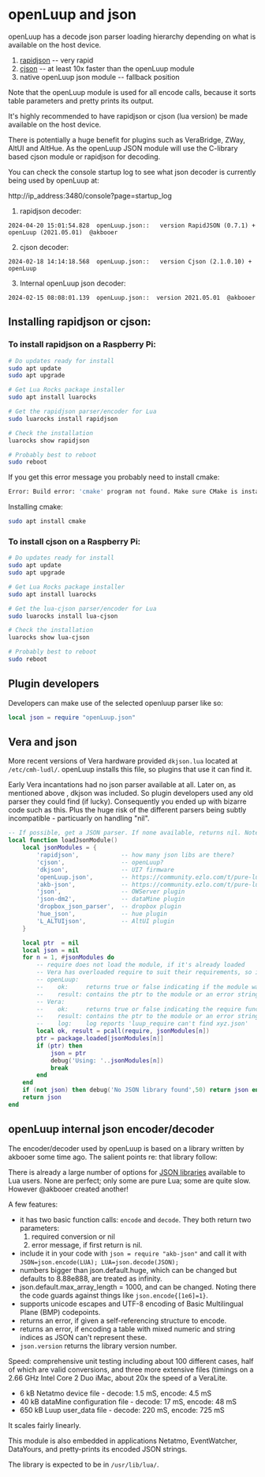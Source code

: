 # openLuup and json

openLuup has a decode json parser loading hierarchy depending on what is available on the host device.

1. [rapidjson](http://miloyip.github.io/rapidjson/) -- very rapid
2. [cjson](https://www.kyne.com.au/%7Emark/software/lua-cjson.php) -- at least 10x faster than the openLuup module
3. native openLuup json module -- fallback position

Note that the openLuup module is used for all encode calls, because it sorts table parameters and pretty prints its output.

It's highly recommended to have rapidjson or cjson (lua version) be made available on the host device.

There is potentially a huge benefit for plugins such as VeraBridge, ZWay, AltUI and AltHue. As the openLuup JSON module will use the C-library based cjson module or rapidjson for decoding.

You can check the console startup log to see what json decoder is currently being used by openLuup at:

http://ip_address:3480/console?page=startup_log

1. rapidjson decoder:
```text
2024-04-20 15:01:54.828  openLuup.json::   version RapidJSON (0.7.1) + openLuup (2021.05.01)  @akbooer
```

2. cjson decoder:
```text
2024-02-18 14:14:18.568  openLuup.json::   version Cjson (2.1.0.10) + openLuup
```

3. Internal openLuup json decoder:
```text
2024-02-15 08:08:01.139  openLuup.json::  version 2021.05.01  @akbooer
```

## Installing rapidjson or cjson:

### To install rapidjson on a Raspberry Pi:

```bash
# Do updates ready for install
sudo apt update
sudo apt upgrade

# Get Lua Rocks package installer
sudo apt install luarocks

# Get the rapidjson parser/encoder for Lua
sudo luarocks install rapidjson

# Check the installation
luarocks show rapidjson

# Probably best to reboot
sudo reboot
```
If you get this error message you probably need to install cmake:

```bash
Error: Build error: 'cmake' program not found. Make sure CMake is installed and is available in your PATH (or you may want to edit the 'variables.CMAKE' value in file '/etc/luarocks/config-5.1.lua')
```

Installing cmake:

```bash
sudo apt install cmake
```

### To install cjson on a Raspberry Pi:

```bash
# Do updates ready for install
sudo apt update
sudo apt upgrade

# Get Lua Rocks package installer
sudo apt install luarocks

# Get the lua-cjson parser/encoder for Lua
sudo luarocks install lua-cjson

# Check the installation
luarocks show lua-cjson

# Probably best to reboot
sudo reboot
```

## Plugin developers
Developers can make use of the selected openluup parser like so:

```lua
local json = require "openLuup.json"
```

## Vera and json
More recent versions of Vera hardware provided `dkjson.lua` located at `/etc/cmh-ludl/`. openLuup installs this file, so plugins that use it can find it.

Early Vera incantations had no json parser available at all. Later on, as mentioned above , dkjson was included. So plugin developers used any old parser they could find (if lucky). Consequently you ended up with bizarre code such as this. Plus the huge risk of the different parsers being subtly incompatible - particuarly on handling "nil".

```lua
-- If possible, get a JSON parser. If none available, returns nil. Note that typically UI5 may not have a parser available.
local function loadJsonModule()
    local jsonModules = {
        'rapidjson',            -- how many json libs are there?
        'cjson',                -- openLuup?
        'dkjson',               -- UI7 firmware
        'openLuup.json',        -- https://community.ezlo.com/t/pure-lua-json-library-akb-json/185273
        'akb-json',             -- https://community.ezlo.com/t/pure-lua-json-library-akb-json/185273
        'json',                 -- OWServer plugin
        'json-dm2',             -- dataMine plugin
        'dropbox_json_parser',  -- dropbox plugin
        'hue_json',             -- hue plugin
        'L_ALTUIjson',          -- AltUI plugin
    }

    local ptr  = nil
    local json = nil
    for n = 1, #jsonModules do
        -- require does not load the module, if it's already loaded
        -- Vera has overloaded require to suit their requirements, so it works differently from openLuup
        -- openLuup:
        --    ok:     returns true or false indicating if the module was loaded successfully or not
        --    result: contains the ptr to the module or an error string showing the path(s) searched for the module
        -- Vera:
        --    ok:     returns true or false indicating the require function executed but require may have or may not have loaded the module
        --    result: contains the ptr to the module or an error string showing the path(s) searched for the module
        --    log:    log reports 'luup_require can't find xyz.json'
        local ok, result = pcall(require, jsonModules[n])
        ptr = package.loaded[jsonModules[n]]
        if (ptr) then
            json = ptr
            debug('Using: '..jsonModules[n])
            break
        end
    end
    if (not json) then debug('No JSON library found',50) return json end
    return json
end
```

## openLuup internal json encoder/decoder
The encoder/decoder used by openLuup is based on a library written by akbooer some time ago. The salient points re: that library follow:

There is already a large number of options for [JSON libraries](http://lua-users.org/wiki/JsonModules]http://lua-users.org/wiki/JsonModules) available to Lua users. None are perfect; only some are pure Lua; some are quite slow.
However @akbooer created another!

A few features:
- it has two basic function calls: `encode` and `decode`. They both return two parameters:
  1. required conversion or nil
  2. error message, if first return is nil.
- include it in your code with `json = require "akb-json"` and call it with `JSON=json.encode(LUA); LUA=json.decode(JSON);`
- numbers bigger than json.default.huge, which can be changed but defaults to 8.88e888, are treated as infinity.
- json.default.max_array_length = 1000, and can be changed. Noting there the code guards against things like `json.encode{[1e6]=1}`.
- supports unicode escapes and UTF-8 encoding of Basic Multilingual Plane (BMP) codepoints.
- returns an error, if given a self-referencing structure to encode.
- returns an error, if encoding a table with mixed numeric and string indices as JSON can't represent these.
- `json.version` returns the library version number.

Speed: comprehensive unit testing including about 100 different cases, half of which are valid conversions, and three more extensive files (timings on a 2.66 GHz Intel Core 2 Duo iMac, about 20x the speed of a VeraLite.


- 6 kB Netatmo device file - decode: 1.5 mS, encode: 4.5 mS
- 40 kB dataMine configuration file - decode: 17 mS, encode: 48 mS
- 650 kB Luup user_data file - decode: 220 mS, encode: 725 mS

It scales fairly linearly.

This module is also embedded in applications Netatmo, EventWatcher, DataYours, and pretty-prints its encoded JSON strings.

The library is expected to be in `/usr/lib/lua/`.
